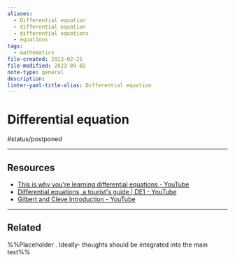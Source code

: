 ```yaml
---
aliases:
  - Differential equation
  - differential equation
  - differential equations
  - equations
tags:
  - mathematics
file-created: 2023-02-25
file-modified: 2023-09-02
note-type: general
description: 
linter-yaml-title-alias: Differential equation
---
```


# Differential equation

#status/postponed

---

## Resources

- [This is why you're learning differential equations - YouTube](https://www.youtube.com/watch?v=ifbaAqfqpc4&t=483s)
- [Differential equations, a tourist's guide | DE1 - YouTube](https://www.youtube.com/watch?v=p_di4Zn4wz4)
- [Gilbert and Cleve Introduction - YouTube](https://www.youtube.com/watch?v=ZvL88xqYSak&list=PLUl4u3cNGP63oTpyxCMLKt_JmB0WtSZfG)

---

## Related

%%Placeholder . Ideally- thoughts should be integrated into the main text%%
